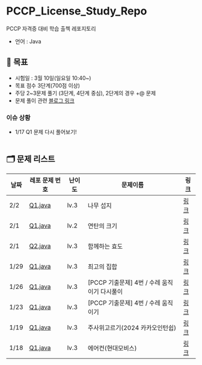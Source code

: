 # PCCP_License_Study_Repo

PCCP 자격증 대비 학습 출첵 레포지토리

- 언어 : Java

## 📝 목표

- 시험일 : 3월 10일(일요일 10:40~)
- 목표 점수 3단계(700점 이상)
- 주당 2~3문제 풀기 (3단계, 4단계 중심), 2단계의 경우 +@ 문제
- 문제 풀이
  관련 [블로그 링크](https://velog.io/@gloom/series/%ED%94%84%EB%A1%9C%EA%B7%B8%EB%9E%98%EB%A8%B8%EC%8A%A4%EC%BD%94%EB%94%A9-%EB%AC%B8%EC%A0%9C)

### 이슈 상황

- 1/17 Q1 문제 다시 풀어보기!
  <br></br>

## 🗂️ 문제 리스트

| 날짜   | 레포 문제 번호                                | 난이도  | 문제이름                          | 링크                                                                                                                        |
|------|-----------------------------------------|------|-------------------------------|---------------------------------------------------------------------------------------------------------------------------|
| 2/2  | [Q1.java](/src/src/FEB/day02/Q1.java)   | lv.3 | 나무 섭지                         | [링크](https://softeer.ai/app/assessment/index.html?xid=82657&xsrfToken=TAapowrrSZPgxT9LxrmE06zFpZSIZHHW&testType=practice) |                                                                        |  
| 2/1  | [Q1.java](/src/src/FEB/day01/Q1.java)   | lv.2 | 연탄의 크기                        | [링크](https://softeer.ai/app/assessment/index.html?xid=79597&xsrfToken=uW0CK5NVwSbdKdSKb3OiDvu7MmegT4Ug&testType=practice) |                                                                        |  
| 2/1  | [Q2.java](/src/src/FEB/day01/Q2.java)   | lv.3 | 함께하는 효도                       | [링크](https://softeer.ai/app/assessment/index.html?xid=80861&xsrfToken=WTe3CJbLlGWG9GxGpp87cS9pYdsK6Twp&testType=practice) |                                                                        |  
| 1/29 | [Q1.java](/src/src/JAN/day29/Q1.java)   | lv.3 | 최고의 집합                        | [링크](https://school.programmers.co.kr/learn/courses/30/lessons/12938)                                                     |                                                                        |  
| 1/26 | [Q1.java](/src/src/JAN/day26/Q1.java)   | lv.3 | [PCCP 기출문제] 4번 / 수레 움직이기 다시풀이 | [링크](https://school.programmers.co.kr/learn/courses/30/lessons/250134)                                                    |                                                                        |  
| 1/23 | [Q1.java](/src/src/JAN/day23/Q1_1.java) | lv.3 | [PCCP 기출문제] 4번 / 수레 움직이기      | [링크](https://school.programmers.co.kr/learn/courses/30/lessons/250134)                                                    |                                                                        |  
| 1/19 | [Q1.java](/src/src/JAN/day19/Q1.java)   | lv.3 | 주사위고르기(2024 카카오인턴쉽)           | [링크](https://school.programmers.co.kr/learn/courses/30/lessons/258709)                                                    |                                                                        |  
| 1/18 | [Q1.java](/src/src/JAN/day18/Q1.java)   | lv.3 | 에어컨(현대모비스)                    | [링크](https://school.programmers.co.kr/learn/courses/30/lessons/214289)                                                    |                                                                        |  
